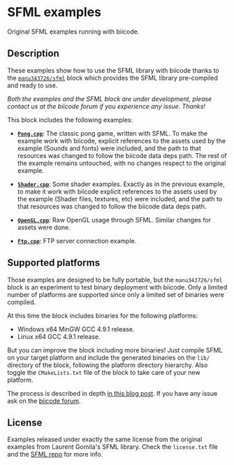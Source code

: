 SFML examples
=============

Original SFML examples running with biicode.

Description
-----------

These examples show how to use the SFML library with biicode thanks to the [`manu343726/sfml`](https://www.biicode.com/manu343726/manu343726/sfml/master) block which provides the SFML library
pre-compiled and ready to use.

*Both the examples and the SFML block are under development, please contact us at the biicode forum if you experience any issue. Thanks!*

This block includes the following examples:

 - **[`Pong.cpp`]()**: The classic pong game, written with SFML. To make the example work with biicode, explicit references to the assets used by the example (Sounds and fonts) were included, and the path to that resources was changed to follow the biicode data deps path. The rest of the example remains untouched, with no changes respect to the original example.

 - **[`Shader.cpp`]()**: Some shader examples. Exactly as in the previous example, to make it work with biicode explicit references to the assets used by the example (Shader files, textures, etc) were included, and the path to that resources was changed to follow the biicode data deps path.

 - **[`OpenGL.cpp`]()**: Raw OpenGL usage through SFML. Similar changes for assets were done.

 - **[`Ftp.cpp`]()**: FTP server connection example. 

 Supported platforms
 -------------------

 Those examples are designed to be fully portable, but the `manu343726/sfml` block is an experiment to test binary deployment with biicode. Only a limited number of platforms are supported since only a limited set of binaries were compiled.

 At this time the block includes binaries for the following platforms:

  - Windows x64 MinGW GCC 4.9.1 release.
  - Linux x64 GCC 4.9.1 release.

But you can improve the block including more binaries! Just compile SFML on your target platform and include the generated binaries on the `lib/` directory of the block, following the platform directory hierarchy. Also toggle the `CMakeLists.txt` file of the block to take care of your new platform.

The process is described in depth [in this blog post](http://blog.biicode.com/upload-to-biicode-precompiled-binaries-sfml/). If you have any issue ask on the [biicode forum](http://forum.biicode.com/).

License
-------

Examples released under exactly the same license from the original examples from Laurent Gomila's SFML library. Check the `license.txt` file and the [SFML repo](https://github.com/LaurentGomila/SFML) for more info.

